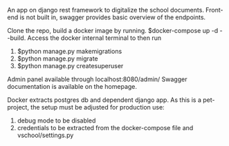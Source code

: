 An app on django rest framework to digitalize the school documents.
Front-end is not built in, swagger provides basic overview of the endpoints.

Clone the repo, build a docker image by running.
$docker-compose up -d --build.
Access the docker internal terminal to then run
1) $python manage.py makemigrations
2) $python manage.py migrate
3) $python manage.py createsuperuser

Admin panel available through localhost:8080/admin/
Swagger documentation is available on the homepage.

Docker extracts postgres db and dependent django app.
As this is a pet-project, the setup must be adjusted for production use:
1) debug mode to be disabled
2) credentials to be extracted from the docker-compose file and vschool/settings.py
